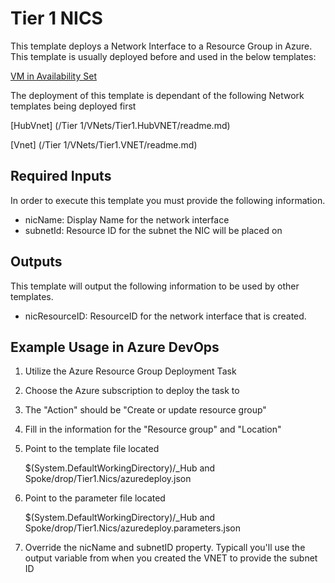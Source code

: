 # Tier 1 NICS
This template deploys a Network Interface to a Resource Group in Azure. This template is usually deployed before and used in the below templates:

[VM in Availability Set](https://dev.azure.com/Security-Monitoring/_git/IaC_HubSpokeNetwork?path=%2FTier%202%2FVirtual%20Machines%2FTier2.VMinAvailabilitySet%2FREADME.md&version=GBmaster)

The deployment of this template is dependant of the following Network templates being deployed first

[HubVnet] (/Tier 1/VNets/Tier1.HubVNET/readme.md)

[Vnet] (/Tier 1/VNets/Tier1.VNET/readme.md)

## Required Inputs
In order to execute this template you must provide the following information.  

- nicName: Display Name for the network interface
- subnetId: Resource ID for the subnet the NIC will be placed on

## Outputs
This template will output the following information to be used by other templates. 

- nicResourceID: ResourceID for the network interface that is created.

## Example Usage in Azure DevOps

1) Utilize the Azure Resource Group Deployment Task  

2) Choose the Azure subscription to deploy the task to

3) The "Action" should be "Create or update resource group"

4) Fill in the information for the "Resource group" and "Location"

5) Point to the template file located 

	$(System.DefaultWorkingDirectory)/_Hub and Spoke/drop/Tier1.Nics/azuredeploy.json

6) Point to the parameter file located

	$(System.DefaultWorkingDirectory)/_Hub and Spoke/drop/Tier1.Nics/azuredeploy.parameters.json

7) Override the nicName and subnetID property. Typicall you'll use the output variable from when you created the VNET to provide the subnet ID



